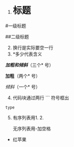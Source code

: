 1. # 标题
#一级标题

##二级标题

2. 换行是实际要空一行
3. *多少代表含义

***加粗和倾斜***（三个* 号）

**加粗**（两个* 号）

*倾斜*（一个* 号）

4. 代码块通过两行 ``` 符号框出
```
type
```
5. 有序列表用1. 2. 

   无序列表用-加空格

- 红苹果
